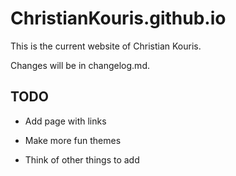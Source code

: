 # ChristianKouris.github.io

This is the current website of Christian Kouris.

Changes will be in changelog.md.

TODO
-------------

- Add page with links

- Make more fun themes

- Think of other things to add
